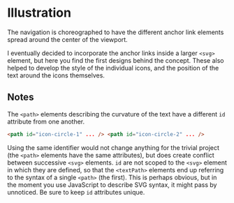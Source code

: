# Illustration

The navigation is choreographed to have the different anchor link elements spread around the center of the viewport.

I eventually decided to incorporate the anchor links inside a larger `<svg>` element, but here you find the first designs behind the concept. These also helped to develop the style of the individual icons, and the position of the text around the icons themselves.

## Notes

The `<path>` elements describing the curvature of the text have a different `id` attribute from one another.

```html
<path id="icon-circle-1" ... /> <path id="icon-circle-2" ... />
```

Using the same identifier would not change anything for the trivial project (the `<path>` elements have the same attributes), but does create conflict between successive `<svg>` elements. `id` are not scoped to the `<svg>` element in which they are defined, so that the `<textPath>` elements end up referring to the syntax of a single `<path>` (the first). This is perhaps obvious, but in the moment you use JavaScript to describe SVG syntax, it might pass by unnoticed. Be sure to keep `id` attributes unique.
